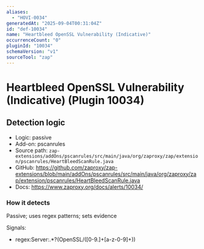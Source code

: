 ```yaml
---
aliases:
  - "HOVI-0034"
generatedAt: "2025-09-04T00:31:04Z"
id: "def-10034"
name: "Heartbleed OpenSSL Vulnerability (Indicative)"
occurrenceCount: "0"
pluginId: "10034"
schemaVersion: "v1"
sourceTool: "zap"
---
```


# Heartbleed OpenSSL Vulnerability (Indicative) (Plugin 10034)

## Detection logic

- Logic: passive
- Add-on: pscanrules
- Source path: `zap-extensions/addOns/pscanrules/src/main/java/org/zaproxy/zap/extension/pscanrules/HeartBleedScanRule.java`
- GitHub: https://github.com/zaproxy/zap-extensions/blob/main/addOns/pscanrules/src/main/java/org/zaproxy/zap/extension/pscanrules/HeartBleedScanRule.java
- Docs: https://www.zaproxy.org/docs/alerts/10034/

### How it detects

Passive; uses regex patterns; sets evidence

Signals:
- regex:Server:.*?(OpenSSL/([0-9.]+[a-z-0-9]+))

